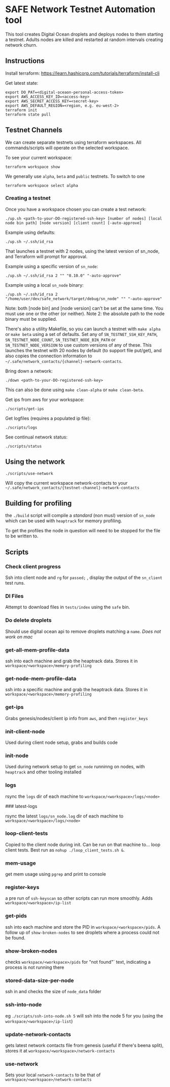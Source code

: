 # SAFE Network Testnet Automation tool

This tool creates Digital Ocean droplets and deploys nodes to them starting a testnet.
Adults nodes are killed and restarted at random intervals creating network churn.

## Instructions

Install terraform: https://learn.hashicorp.com/tutorials/terraform/install-cli

Get latest state:

```
export DO_PAT=<digital-oceaon-personal-access-token>
export AWS_ACCESS_KEY_ID=<access-key>
export AWS_SECRET_ACCESS_KEY=<secret-key>
export AWS_DEFAULT_REGION=<region, e.g. eu-west-2>
terraform init
terraform state pull
```

## Testnet Channels

We can create separate testnets using terraform workspaces. All commands/scripts will operate on the selected workspace.

To see your current workspace:

```
terraform workspace show
```

We generally use `alpha`, `beta` and `public` testnets. To switch to one

```
terraform workspace select alpha
```

### Creating a testnet

Once you have a workspace chosen you can create a test network:

```
./up.sh <path-to-your-DO-registered-ssh-key> [number of nodes] [local node bin path] [node version] [client count] [-auto-approve]
```

Example using defaults:

```
./up.sh ~/.ssh/id_rsa
```

That launches a testnet with 2 nodes, using the latest version of sn_node, and Terraform will prompt for approval.

Example using a specific version of `sn_node`:

```
./up.sh ~/.ssh/id_rsa 2 "" "0.10.0" "-auto-approve"
```

Example using a local `sn_node` binary:

```
./up.sh ~/.ssh/id_rsa 2 "/home/user/dev/safe_network/target/debug/sn_node" "" "-auto-approve"
```

Note: both [node bin] and [node version] can't be set at the same time. You must use one or the other (or neither).
Note 2: the absolute path to the node binary must be supplied.

There's also a utility Makefile, so you can launch a testnet with `make alpha` or `make beta` using a set of defaults. Set any of `SN_TESTNET_SSH_KEY_PATH`, `SN_TESTNET_NODE_COUNT`, `SN_TESTNET_NODE_BIN_PATH` or `SN_TESTNET_NODE_VERSION` to use custom versions of any of these. This launches the testnet with 20 nodes by default (to support file put/get), and also copies the connection information to `~/.safe/network_contacts/{channel}-network-contacts`.

Bring down a network:

```
./down <path-to-your-DO-registered-ssh-key>
```

This can also be done using `make clean-alpha` or `make clean-beta`.

Get ips from aws for your workspace:

```
./scripts/get-ips
```

Get logfiles (requires a populated ip file):

```
./scripts/logs
```

See continual network status:

```
./scripts/status
```

## Using the network

```
./scripts/use-network
```

Will copy the current workspace network-contacts to your `~/.safe/network_contacts/{testnet-channel}-network-contacts`

##  Building for profiling

the `./build` script will compile a _standard_ (non musl) version of `sn_node` which can be used with `heaptrack` for memory profiling.

To get the profiles the node in question will need to be stopped for the file to be written to.


## Scripts

### Check client progress

Ssh into client node and `rg` for `passed;` , display the output of the `sn_client` test runs. 

### Dl Files

Attempt to download files in `tests/index` using the `safe` bin.

### Do delete droplets

Should use digital ocean api to remove droplets matching a `name`. _Does not work on mac_

### get-all-mem-profile-data

ssh into each machine and grab the heaptrack data. Stores it in `workspace/<workspace>/memory-profiling`

### get-node-mem-profile-data

ssh into a specific machine and grab the heaptrack data. Stores it in `workspace/<workspace>/memory-profiling`

### get-ips

Grabs <workspace> genesis/nodes/client ip info from `aws`, and then `register_keys`

### init-client-node

Used during client node setup, grabs and builds code

### init-node

Used during network setup to get `sn_node` runninng on nodes, with `heaptrack` and other tooling installed

### logs

rsync the `logs` dir of each machine to `workspace/<workspace>/logs/<node>`

### latest-logs

rsync the latest `logs/sn_node.log` dir of each machine to `workspace/<workspace>/logs/<node>`

### loop-client-tests

Copied to the client node during init. Can be run on that machine to... loop client tests. Best run as `nohup ./loop_client_tests.sh &`.

### mem-usage

get mem usage using `pgrep` and print to console

### register-keys

a pre run of `ssh-keyscan` so other scripts can run more smoothly. Adds `workspace/<workspace>/ip-list`

### get-pids

ssh into each machine and store the PID in `workspace/<workspace>/pids`. A follow up of `show-broken-nodes` to see droplets where a process could not be found.

### show-broken-nodes

checks `workspace/<workspace>/pids` for "not found"` text, indicating a process is not running there

### stored-data-size-per-node

ssh in and checks the size of `node_data` folder

### ssh-into-node <node number>

eg `./scripts/ssh-into-node.sh 5` will ssh into the node 5 for you (using the `workspace/<workspace>/ip-list`)

### update-network-contacts

gets latest network contacts file from genesis (useful if there's beena split), stores it at `workspace/<workspace>/network-contacts`

### use-network

Sets your local `network-contacts` to be that of `workspace/<workspace>/network-contacts`